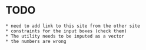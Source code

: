 # TODO
	* need to add link to this site from the other site
	* constraints for the input boxes (check them)
	* The utility needs to be inputed as a vector
	* the numbers are wrong

